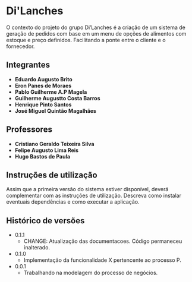 # Di'Lanches

O contexto do projeto do grupo Di’Lanches é a criação de um sistema de geração de pedidos com base em um menu de opções de alimentos com estoque e preço definidos. Facilitando a ponte entre o cliente e o fornecedor.

## Integrantes

* **Eduardo Augusto Brito**
* **Eron Panes de Moraes**
* **Pablo Guilherme A.P Magela**
* **Guilherme Augustto Costa Barros**
* **Henrique Pinto Santos**
* **José Miguel Quintão Magalhães**

## Professores

* **Cristiano Geraldo Teixeira Silva**
* **Felipe Augusto Lima Reis**
* **Hugo Bastos de Paula**

## Instruções de utilização

Assim que a primeira versão do sistema estiver disponível, deverá complementar com as instruções de utilização. Descreva como instalar eventuais dependências e como executar a aplicação.

## Histórico de versões

* 0.1.1
    * CHANGE: Atualização das documentacoes. Código permaneceu inalterado.
* 0.1.0
    * Implementação da funcionalidade X pertencente ao processo P.
* 0.0.1
    * Trabalhando na modelagem do processo de negócios.

